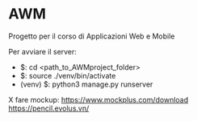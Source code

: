 # AWM
Progetto per il corso di Applicazioni Web e Mobile

Per avviare il server:
 - $: cd <path_to_AWMproject_folder>
 - $: source ./venv/bin/activate
 - (venv) $: python3 manage.py runserver


X fare mockup:
https://www.mockplus.com/download
https://pencil.evolus.vn/
